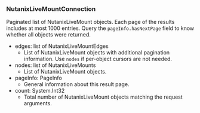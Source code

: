 ### NutanixLiveMountConnection
Paginated list of NutanixLiveMount objects. Each page of the results includes at most 1000 entries. Query the `pageInfo.hasNextPage` field to know whether all objects were returned.

- edges: list of NutanixLiveMountEdges
  - List of NutanixLiveMount objects with additional pagination information. Use `nodes` if per-object cursors are not needed.
- nodes: list of NutanixLiveMounts
  - List of NutanixLiveMount objects.
- pageInfo: PageInfo
  - General information about this result page.
- count: System.Int32
  - Total number of NutanixLiveMount objects matching the request arguments.

